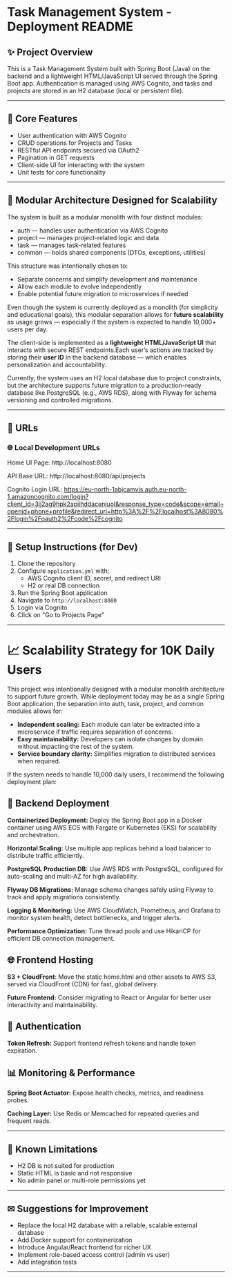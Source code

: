 # Task Management System - Deployment README

## ✨ Project Overview

This is a Task Management System built with Spring Boot (Java) on the backend and a lightweight HTML/JavaScript UI served through the Spring Boot app. Authentication is managed using AWS Cognito, and tasks and projects are stored in an H2 database (local or persistent file).

---------

## 🏢 Core Features

* User authentication with AWS Cognito
* CRUD operations for Projects and Tasks
* RESTful API endpoints secured via OAuth2
* Pagination in GET requests
* Client-side UI for interacting with the system
* Unit tests for core functionality 

---------
## 🧩 Modular Architecture Designed for Scalability

The system is built as a modular monolith with four distinct modules:

* auth — handles user authentication via AWS Cognito
* project — manages project-related logic and data
* task — manages task-related features
* common — holds shared components (DTOs, exceptions, utilities)

This structure was intentionally chosen to:

* Separate concerns and simplify development and maintenance
* Allow each module to evolve independently
* Enable potential future migration to microservices if needed

Even though the system is currently deployed as a monolith (for simplicity and educational goals), this modular separation allows for **future scalability** as usage grows — especially if the system is expected to handle 10,000+ users per day.

The client-side is implemented as a **lightweight HTML/JavaScript UI** that interacts with secure REST endpoints.Each user’s actions are tracked by storing their **user ID** in the backend database — which enables personalization and accountability.

Currently, the system uses an H2 local database due to project constraints, but the architecture supports future migration to a production-ready database like PostgreSQL (e.g., AWS RDS), along with Flyway for schema versioning and controlled migrations.

-----------

## 🚀 URLs

### 🌐 Local Development URLs

Home UI Page: http://localhost:8080

API Base URL: http://localhost:8080/api/projects

Cognito Login URL: https://eu-north-1abjcamvis.auth.eu-north-1.amazoncognito.com/login?client_id=3jj2ag9hpk2apiihddacenjuol&response_type=code&scope=email+openid+phone+profile&redirect_uri=http%3A%2F%2Flocalhost%3A8080%2Flogin%2Foauth2%2Fcode%2Fcognito

-------------

## 🔧 Setup Instructions (for Dev)
1. Clone the repository
2. Configure `application.yml` with:
    - AWS Cognito client ID, secret, and redirect URI
    - H2 or real DB connection
3. Run the Spring Boot application
4. Navigate to `http://localhost:8080`
5. Login via Cognito
6. Click on "Go to Projects Page"

------------------
# 📈 Scalability Strategy for 10K Daily Users

This project was intentionally designed with a modular monolith architecture to support future growth. While deployment today may be as a single Spring Boot application, the separation into auth, task, project, and common modules allows for:

* **Independent scaling:** Each module can later be extracted into a microservice if traffic requires separation of concerns.
* **Easy maintainability:** Developers can isolate changes by domain without impacting the rest of the system.
* **Service boundary clarity:** Simplifies migration to distributed services when required.

If the system needs to handle 10,000 daily users, I recommend the following deployment plan:

## 🧱 Backend Deployment

**Containerized Deployment:** Deploy the Spring Boot app in a Docker container using AWS ECS with Fargate or Kubernetes (EKS) for scalability and orchestration.

**Horizontal Scaling:** Use multiple app replicas behind a load balancer to distribute traffic efficiently.

**PostgreSQL Production DB:** Use AWS RDS with PostgreSQL, configured for auto-scaling and multi-AZ for high availability.

**Flyway DB Migrations:** Manage schema changes safely using Flyway to track and apply migrations consistently.

**Logging & Monitoring:** Use AWS CloudWatch, Prometheus, and Grafana to monitor system health, detect bottlenecks, and trigger alerts.

**Performance Optimization:** Tune thread pools and use HikariCP for efficient DB connection management.

## 🌐 Frontend Hosting

**S3 + CloudFront**: Move the static home.html and other assets to AWS S3, served via CloudFront (CDN) for fast, global delivery.

**Future Frontend:** Consider migrating to React or Angular for better user interactivity and maintainability.

## 🔐 Authentication

**Token Refresh:** Support frontend refresh tokens and handle token expiration.


## 📊 Monitoring & Performance

**Spring Boot Actuator:** Expose health checks, metrics, and readiness probes.

**Caching Layer:** Use Redis or Memcached for repeated queries and frequent reads.


-----

## 🚫 Known Limitations
- H2 DB is not suited for production
- Static HTML is basic and not responsive
- No admin panel or multi-role permissions yet

---

## ✉ Suggestions for Improvement
- Replace the local H2 database with a reliable, scalable external database
- Add Docker support for containerization
- Introduce Angular/React frontend for richer UX
- Implement role-based access control (admin vs user)
- Add integration tests

-------
